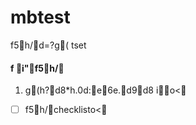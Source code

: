 # mbtest
f5h/d=?g( tset

#### f i"f5h/
1. g(h?d8*h.0d:e6e.d9d8
io<

* [ ] f5h/checklisto<
